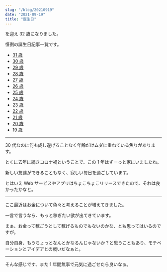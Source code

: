 ```yaml
---
slug: "/blog/20210919"
date: "2021-09-19"
title: "誕生日"
---
```


を迎え 32 歳になりました。

恒例の誕生日記事一覧です。

- [31 歳](https://kkweb.io/blog/20200919)
- [30 歳](https://kkweb.io/blog/20190919)
- [29 歳](https://kkweb.io/blog/20180919)
- [28 歳](http://piroshiki0919.blog116.fc2.com/blog-entry-1214.html)
- [27 歳](http://piroshiki0919.blog116.fc2.com/blog-entry-1173.html)
- [26 歳](http://piroshiki0919.blog116.fc2.com/blog-entry-1092.html)
- [25 歳](http://piroshiki0919.blog116.fc2.com/blog-entry-1073.html)
- [24 歳](http://piroshiki0919.blog116.fc2.com/blog-entry-1037.html)
- [23 歳](http://piroshiki0919.blog116.fc2.com/blog-entry-984.html)
- [22 歳](http://piroshiki0919.blog116.fc2.com/blog-entry-905.html)
- [21 歳](http://piroshiki0919.blog116.fc2.com/blog-entry-791.html)
- [20 歳](http://piroshiki0919.blog116.fc2.com/blog-entry-405.html)
- [19 歳](http://piroshiki0919.blog116.fc2.com/blog-entry-73.html)

---

30 代なのに何も成し遂げることなく年齢だけムダに重ねている焦りがあります。

とくに去年に続きコロナ禍ということで、この 1 年はずーっと家にいましたね。

新しい友達ができることもなく、寂しい毎日を過ごしています。

とはいえ Web サービスやアプリはちょこちょこリリースできたので、それは良かったかなと。

---

ここ最近はお金について色々と考えることが増えてきました。

一言で言うなら、もっと稼ぎたい欲が出てきています。

まぁ、お金って稼ごうとして稼げるものでもないのかな、とも思ってはいるのですが。

自分自身、もうちょっとなんとかなるんじゃないか？と思うこともあり、モチベーションとアイデアとの戦いだなぁと。

---

そんな感じです、また 1 年間無事で元気に過ごせたら良いなぁ。
